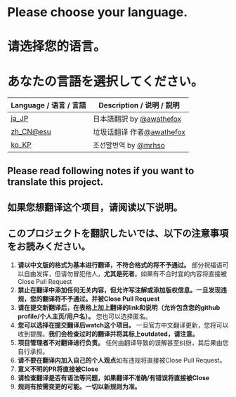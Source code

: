 # Please choose your language.
# 请选择您的语言。
# あなたの言語を選択してください。
|Language / 语言 / 言語|Description / 说明 / 説明|
|---|---|
|[ja_JP](ja_JP.md)|日本語翻訳 by [@awathefox](https://github.com/awathefox)|
|[zh_CN@esu](zh_CN%40esu.md)|垃圾话翻译 作者[@awathefox](https://github.com/awathefox)|
|[ko_KP](ko_KP.md)|조선말번역 by [@mrhso](https://github.com/mrhso)|
## Please read following notes if you want to translate this project.
## 如果您想翻译这个项目，请阅读以下说明。
## このプロジェクトを翻訳したいでは、以下の注意事項をお読みください。

1. **请以中文版的格式为基本进行翻译，不符合格式的将不予通过。** 部分祝福语可以自由发挥，但请勿冒犯他人，**尤其是死者**。如果有不合时宜的内容将直接被Close Pull Request
2. **禁止在翻译中添加任何无关内容，但允许写注解或添加版权信息。一旦发现违规，您的翻译将不予通过。并被Close Pull Request**
3. **请在提交新翻译后，在表格上加上翻译的link和说明（允许包含您的github profile/个人主页/用户名）。** 您也可以选择匿名。
4. **您可以选择在提交翻译后watch这个项目。** 一旦官方中文翻译更新，您将可以收到提醒。**我们会检查过时的翻译并将其标上outdated，请注意。**
5. **项目管理者不对翻译进行负责。** 任何由翻译导致的误解甚至纠纷，其后果由您自行承担。
6. **请不要在翻译内加入自己的个人观点**如有违规将直接被Close Pull Request。
7. **意义不明的PR将直接被Close**
8. **请检查翻译是否有语法等问题，如果翻译不准确/有错误将直接被Close**
9.  **规则有按需变更的可能。一切以新规则为准。**
